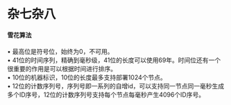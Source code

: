 # 杂七杂八

#### 雪花算法
•	最高位是符号位，始终为0，不可用。   
•	41位的时间序列，精确到毫秒级，41位的长度可以使用69年。时间位还有一个很重要的作用是可以根据时间进行排序。   
•	10位的机器标识，10位的长度最多支持部署1024个节点。   
•	12位的计数序列号，序列号即一系列的自增id，可以支持同一节点同一毫秒生成多个ID序号，12位的计数序列号支持每个节点每毫秒产生4096个ID序号。    
